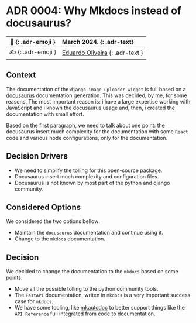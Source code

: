 # ADR 0004: Why Mkdocs instead of docusaurus?

| :date: {: .adr-emoji }         | March 2024. {: .adr-text}                                    |
| :----------------------------: | :-------------------------------------------------------------- |
| :writing_hand: {: .adr-emoji } | [Eduardo Oliveira](https://github.com/EduardoJM) {: .adr-text } |

## Context

The documentation of the `django-image-uploader-widget` is full based on a [docusaurus](https://docusaurus.io/) documentation generation. This was decided, by me, for some reasons. The most important reason is: i have a large expertise working with JavaScript and i known the docusaurus usage and, then, i created the documentation with small effort.

Based on the first paragraph, we need to talk about one point: the docusaurus insert much complexity for the documentation with some `React` code and various node configurations, only for the documentation.

## Decision Drivers

- We need to simplify the tolling for this open-source package.
- Docusaurus insert much complexity and configuration files.
- Docusaurus is not known by most part of the python and django community.

## Considered Options

We considered the two options bellow:

- Maintain the `docusaurus` documentation and continue using it.
- Change to the `mkdocs` documentation.

## Decision

We decided to change the documentation to the `mkdocs` based on some points:

- Move all the possible tolling to the python community tools.
- The `FastAPI` documentation, writen in `mkdocs` is a very important success case for `mkdocs`.
- We have some tooling, like [mkautodoc](https://github.com/tomchristie/mkautodoc) to better support things like the `API Reference` full integrated from code to documentation.
